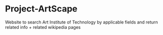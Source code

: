 # Project-ArtScape
Website to search Art Institute of Technology by applicable fields and return related info + related wikipedia pages
